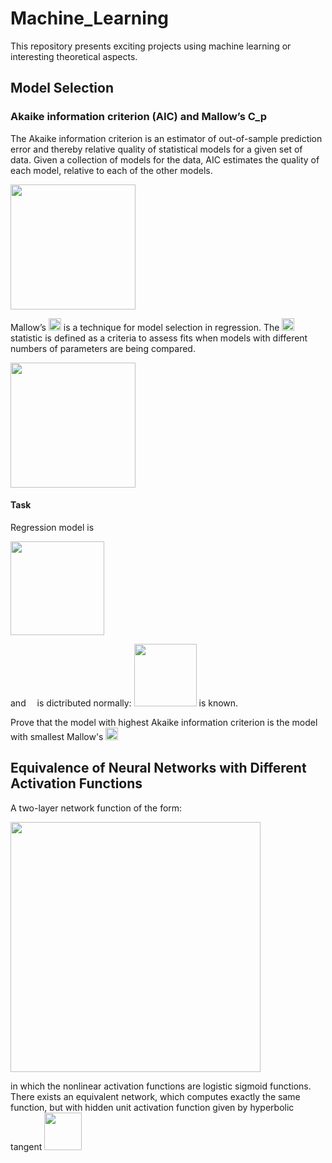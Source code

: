 # Machine_Learning
This repository presents exciting projects using machine learning or interesting theoretical aspects.

## Model Selection

### Akaike information criterion (AIC) and Mallow’s C_p

The Akaike information criterion is an estimator of out-of-sample prediction error and thereby relative quality of statistical models for a given set of data. Given a collection of models for the data, AIC estimates the quality of each model, relative to each of the other models. 

<img src="http://latex2png.com/pngs/31faedcfbf64f3ec747f36abbc65628a.png" width="200"/>

Mallow’s <img src="http://latex2png.com/pngs/9f3d4296f92bcac8fd4935bc1a06ddbb.png" width="20"/> is a technique for model selection in regression. The <img src="http://latex2png.com/pngs/9f3d4296f92bcac8fd4935bc1a06ddbb.png" width="20"/> statistic is defined as a criteria to assess fits when models with different numbers of parameters are being compared.

<img src="http://latex2png.com/pngs/6b722798834f0df647104489ee2ab89d.png" width="200"/>

#### Task

Regression model is

<img src="http://latex2png.com/pngs/6a16c6466cb7d4ff8c0fc4c38339ca6c.png" width="150"/>

and <img src="http://latex2png.com/pngs/a585fca649d15ba28f30dc4b15455a2d.png" width="10"/> is dictributed normally: <img src="http://latex2png.com/pngs/cdc9a61937624354c56bfcb0061a33b9.png" width="100"/> is known.

Prove that the model with highest Akaike information criterion is the model with smallest Mallow's <img src="http://latex2png.com/pngs/9f3d4296f92bcac8fd4935bc1a06ddbb.png" width="20"/>

## Equivalence of Neural Networks with Different Activation Functions

A two-layer network function of the form:

<img src="http://latex2png.com/pngs/863465539102c17d6cdc8501748d4670.png" width="400"/>

in which the nonlinear activation functions are logistic sigmoid functions. There exists an equivalent network, which computes exactly the same function, but with hidden unit activation function given by hyperbolic tangent <img src="http://latex2png.com/pngs/2e3607a9d9d4b906dfceffb10c250bf2.png" width="60"/>

